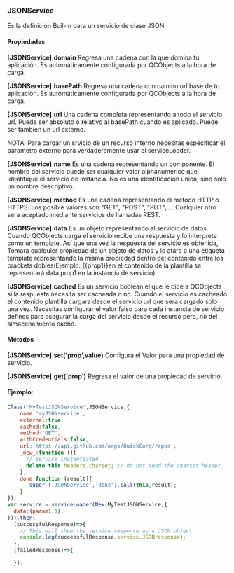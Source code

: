 ### JSONService

Es la definición Buil-in para un servicio de clase JSON

#### Propiedades

**[JSONService].domain**
Regresa una cadena con la que domina tu aplicación. Es automáticamente configurada por QCObjects a la hora de carga.

**[JSONService].basePath**
Regresa una cadena con camino url base de tu aplicación. Es automáticamente configurada por QCObjects a la hora de carga.

**[JSONService].url**
Una cadena completa representando a todo el servicio url. Puede ser absoluto o relativo al basePath cuando es aplicado. Puede ser tambien un url externo.

NOTA: Para cargar un srvicio de un recurso interno necesitas especificar el parametro externo para verdaderamente usar el serviceLoader.

**[JSONService].name**
Es una cadena representando un componente. El nombre del servicio puede ser cualquier valor alphanumerico que identifique el servicio de instancia. No es una identificación única, sino solo un nombre descriptivo.

**[JSONService].method**
Es una cadena representando el metodo HTTP o HTTPS. Los posible valores son:"GET", "POST", "PUT", ... Cualquier otro sera aceptado mediante servicios de llamadas REST.

**[JSONService].data**
Es un objeto representando al servicio de datos. Cuando QCObjects carga el servicio recibe una respuesta y lo interpreta como un template. Así que una vez la respuesta del servicio es obtenida, Tomara cualquier propiedad de un objeto de datos y lo atara a una etiqueta template representando la misma propiedad dentro del contenido entre los brackets dobles(Ejemplo: {{prop1}}en el contenido de la plantilla se representará data.prop1 en la instancia de servicio).

**[JSONService].cached**
Es un servicio boolean el que le dice a QCObjects si la respuesta necesita ser cacheada o no. Cuando el servicio es cacheado el contenido plantilla cargara desde el servicio url que sera cargado solo una vez. Necesitas configurar el valor falso para cada instancia de servicio defines para asegurar la carga del servicio desde el recurso pero, no del almacenamiento caché.

#### Métodos

**[JSONService].set('prop',value)**
Configura el Valor para una propiedad de servicio.

**[JSONService].get('prop')**
Regresa el valor de una propiedad de servicio.

#### Ejemplo:

```javascript
Class('MyTestJSONService',JSONService,{
    name:'myJSONservice',
    external:true,
    cached:false,
    method:'GET',
    withCredentials:false,
    url:'https://api.github.com/orgs/QuickCorp/repos',
    _new_:function (){
      // service instantiated
      delete this.headers.charset; // do not send the charset header
    },
    done:function (result){
      _super_('JSONService','done').call(this,result);
    }
});
var service = serviceLoader(New(MyTestJSONService,{
  data:{param1:1}
})).then(
  (successfulResponse)=>{
    // This will show the service response as a JSON object
    console.log(successfulResponse.service.JSONresponse);
  },
  (failedResponse)=>{

  });
```
